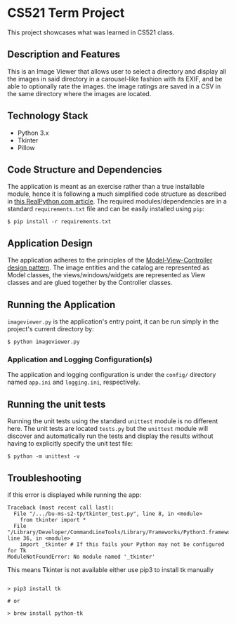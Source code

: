 # CS521 Term Project

This project showcases what was learned in CS521 class.  

## Description and Features

This is an Image Viewer that allows user to select a directory and display all the images in said directory in a carousel-like fashion with its EXIF, and be able to optionally rate the images.  the image ratings are saved in a CSV in the same directory where the images are located.

## Technology Stack

- Python 3.x
- Tkinter
- Pillow

## Code Structure and Dependencies

The application is meant as an exercise rather than a true installable module, hence it is following a much simplified code structure as described in [this RealPython.com article](https://realpython.com/python-application-layouts/#one-off-script).  The required modules/dependencies are in a standard `requirements.txt` file and can be easily installed using `pip`:

```shell
$ pip install -r requirements.txt
```

## Application Design

The application adheres to the principles of the [Model-View-Controller design pattern](https://en.wikipedia.org/wiki/Model–view–controller).  The image entities and the catalog are represented as Model classes, the views/windows/widgets are represented as View classes and are glued together by the Controller classes.

## Running the Application

`imageviewer.py` is the application's entry point, it can be run simply in the project's current directory by:

```shell
$ python imageviewer.py
```

### Application and Logging Configuration(s)

The application and logging configuration is under the `config/` directory named `app.ini` and `logging.ini`, respectively.

## Running the unit tests

Running the unit tests using the standard `unittest` module is no different here.  The unit tests are located `tests.py` but the `unittest` module will discover and automatically run the tests and display the results without having to explicitly specify the unit test file:

```shell
$ python -m unittest -v 
```

## Troubleshooting

if this error is displayed while running the app:

```shell
Traceback (most recent call last):
  File "/.../bu-ms-s2-tp/tkinter_test.py", line 8, in <module>
    from tkinter import *
  File "/Library/Developer/CommandLineTools/Library/Frameworks/Python3.framework/Versions/3.7/lib/python3.7/tkinter/__init__.py", line 36, in <module>
    import _tkinter # If this fails your Python may not be configured for Tk
ModuleNotFoundError: No module named '_tkinter'
```

This means Tkinter is not available either use pip3 to install tk manually
```shell

> pip3 install tk

# or

> brew install python-tk

```

